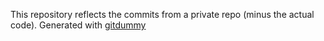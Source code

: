 This repository reflects the commits from a private repo (minus the actual code). Generated with [gitdummy](https://github.com/ebrian/gitdummy)